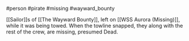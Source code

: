 #person #pirate #missing #wayward_bounty 

[[Sailor]]s of [[The Wayward Bounty]], left on [[WSS Aurora (Missing)]], while it was being towed.  When the towline snapped, they along with the rest of the crew, are missing, presumed Dead.